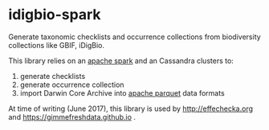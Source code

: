 # idigbio-spark
Generate taxonomic checklists and occurrence collections from biodiversity collections like GBIF, iDigBio.

This library relies on an [apache spark](https://spark.apache.org) and an Cassandra clusters to:

1. generate checklists
2. generate occurrence collection
3. import Darwin Core Archive into [apache parquet](https://parquet.apache.org) data formats

At time of writing (June 2017), this library is used by http://effechecka.org and https://gimmefreshdata.github.io .

